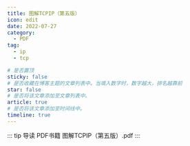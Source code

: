 ```yaml
---
title: 图解TCPIP（第五版）
icon: edit
date: 2022-07-27
category:
  - PDF
tag:
  - ip
  - tcp

# 是否置顶
sticky: false
# 是否收藏在博客主题的文章列表中。当填入数字时，数字越大，排名越靠前
star: false
# 是否将该文章添加至文章列表中。
article: true
# 是否将该文章添加至时间线中。
timeline: true
---
```

::: tip 导读
PDF书籍 图解TCPIP（第五版）.pdf
:::
<!-- more -->

<PDF url="https://lc-gluttony.s3.amazonaws.com/LfQUMiHwWA4l/P71c86bPnb4th6JFj5tBNrg5fruu2X8R/%E5%9B%BE%E8%A7%A3TCPIP%EF%BC%88%E7%AC%AC%E4%BA%94%E7%89%88%EF%BC%89.pdf"   />